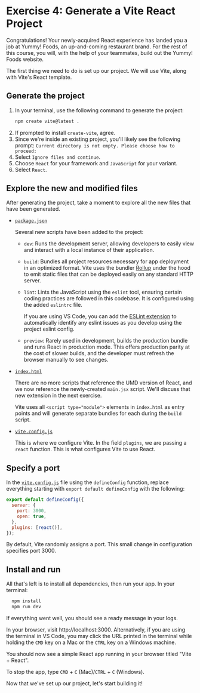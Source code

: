 # Exercise 4: Generate a Vite React Project

Congratulations! Your newly-acquired React experience has landed you a job at Yummy! Foods, an up-and-coming restaurant brand. For the rest of this course, you will, with the help of your teammates, build out the Yummy! Foods website.

The first thing we need to do is set up our project. We will use Vite, along with Vite's React template.

## Generate the project

1. In your terminal, use the following command to generate the project:
   ```bash
   npm create vite@latest .
   ```
2. If prompted to install `create-vite`, agree.
3. Since we're inside an existing project, you'll likely see the following prompt: `Current directory is not empty. Please choose how to proceed:`
4. Select `Ignore files and continue`.
5. Choose `React` for your framework and `JavaScript` for your variant.
6. Select `React`.

## Explore the new and modified files

After generating the project, take a moment to explore all the new files that have been generated.

- [`package.json`](./package.json)

  Several new scripts have been added to the project:

  - `dev`: Runs the development server, allowing developers to easily view and interact with a local instance of their application.

  - `build`: Bundles all project resources necessary for app deployment in an optimized format. Vite uses the bundler [Rollup](https://rollupjs.org/) under the hood to emit static files that can be deployed easily on any standard HTTP server.

  - `lint`: Lints the JavaScript using the `eslint` tool, ensuring certain coding practices are followed in this codebase. It is configured using the added `eslintrc` file.

      If you are using VS Code, you can add the [ESLint extension](https://marketplace.visualstudio.com/items?itemName=dbaeumer.vscode-eslint) to automatically identify any eslint issues as you develop using the project eslint config.

  - `preview`: Rarely used in development, builds the production bundle and runs React in production mode. This offers production parity at the cost of slower builds, and the developer must refresh the browser manually to see changes.

- [`index.html`](./index.html)

  There are no more scripts that reference the UMD version of React, and we now reference the newly-created `main.jsx` script. We'll discuss that new extension in the next exercise.

  Vite uses all `<script type="module">` elements in `index.html` as entry points and will generate separate bundles for each during the `build` script.

- [`vite.config.js`](./vite.config.js)

  This is where we configure Vite. In the field `plugins`, we are passing a `react` function. This is what configures Vite to use React.

## Specify a port

In the [`vite.config.js`](./vite.config.js) file using the `defineConfig` function, replace everything starting with `export default defineConfig` with the following:

```js
export default defineConfig({
  server: {
    port: 3000,
    open: true,
  },
  plugins: [react()],
});
```

By default, Vite randomly assigns a port. This small change in configuration specifies port 3000.

## Install and run

All that's left is to install all dependencies, then run your app. In your terminal:

```bash
  npm install
  npm run dev
```

If everything went well, you should see a ready message in your logs.

In your browser, visit http://localhost:3000. Alternatively, if you are using the terminal in VS Code, you may click the URL printed in the terminal while holding the `CMD` key on a Mac or the `CTRL` key on a Windows machine.

You should now see a simple React app running in your browser titled "Vite + React".

To stop the app, type `CMD` + `C` (Mac)/`CTRL` + `C` (Windows).

Now that we've set up our project, let's start building it!
